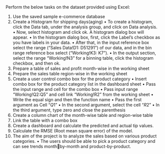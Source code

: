Perform the below tasks on the dataset provided using Excel:
1. Use the saved sample e-commerce database
2. Create a Histogram for shipping days(aging)
• To create a histogram, click the Data tab, under the analysis 
group, and click on Data analysis. 
• Now, select histogram and click ok. A histogram dialog box will 
appear.
• In the histogram dialog box, first, click the Label’s checkbox as 
you have labels in your data. 
• After that, in the input reference box select the range (“Sales 
Data!D1: D51291”) of our data, and in the bin range reference 
box select (“Working!K3: K7”).
• In the output section, select the range “Working!N3” for a binning 
table, click the histogram checkbox, and then ok.
3. Prepare a table of sales and profit month-wise in the working sheet
4. Prepare the sales table region-wise in the working sheet
5. Create a user control combo box for the product category
• Insert combo box for the product category list in the dashboard 
sheet
• Pass the input range and cell for the combo box
• Pass input range “Working!Q2:Q5” and cell link “Working!R2” from 
the working sheet
• Write the equal sign and then the function name
• Pass the first argument as Cell “$Q$1”
• In the second argument, select the cell “$R$2”
• In the third argument, type zero and close the parenthesis
6. Create a column chart of the month-wise table and region-wise table
7. Link the table with a combo box
8. Create a dashboard and calculate the predicted and actual tip values.
9. Calculate the RMSE (Root mean square error) of the model.
10. The aim of the project is to analyze the sales based on various product 
categories.
• The users should be able to pick a product category and can see trends monthby-month and product-by-product.
